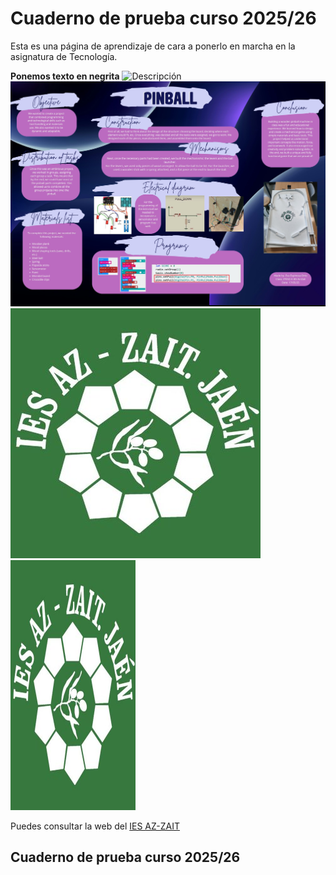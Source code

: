 # Cuaderno de prueba curso 2025/26
Esta es una página de aprendizaje de cara a ponerlo en marcha en la asignatura de Tecnología.

**Ponemos texto en negrita**
![Descripción](jhdsfhj.jpg)
![Prueba de subida de una imagen](documentos/CopiaPinball.jpg)
![Texto que yo quiera](imagenesdelproyecto/logo_azzait.png)
<img src="imagenesdelproyecto/logo_azzait.png" width="200" height="400" />

Puedes consultar la web del [IES AZ-ZAIT](https://www.iesaz-zait.es)

## Cuaderno de prueba curso 2025/26
